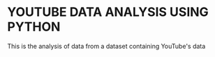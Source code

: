 # YOUTUBE DATA ANALYSIS USING PYTHON 
This is the analysis of data from a dataset containing YouTube's data
